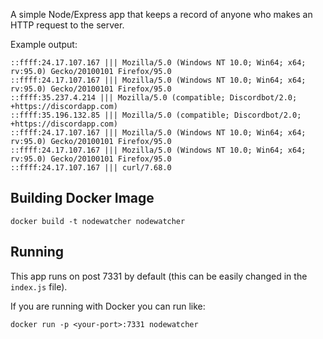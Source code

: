 A simple Node/Express app that keeps a record of anyone who makes an HTTP request to the server. 

Example output:
```
::ffff:24.17.107.167 ||| Mozilla/5.0 (Windows NT 10.0; Win64; x64; rv:95.0) Gecko/20100101 Firefox/95.0
::ffff:24.17.107.167 ||| Mozilla/5.0 (Windows NT 10.0; Win64; x64; rv:95.0) Gecko/20100101 Firefox/95.0
::ffff:35.237.4.214 ||| Mozilla/5.0 (compatible; Discordbot/2.0; +https://discordapp.com)
::ffff:35.196.132.85 ||| Mozilla/5.0 (compatible; Discordbot/2.0; +https://discordapp.com)
::ffff:24.17.107.167 ||| Mozilla/5.0 (Windows NT 10.0; Win64; x64; rv:95.0) Gecko/20100101 Firefox/95.0
::ffff:24.17.107.167 ||| Mozilla/5.0 (Windows NT 10.0; Win64; x64; rv:95.0) Gecko/20100101 Firefox/95.0
::ffff:24.17.107.167 ||| curl/7.68.0
```

## Building Docker Image
```
docker build -t nodewatcher nodewatcher
```

## Running 

This app runs on post 7331 by default (this can be easily changed in the `index.js` file).

If you are running with Docker you can run like:
```
docker run -p <your-port>:7331 nodewatcher
```